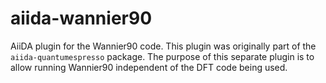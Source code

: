 # aiida-wannier90
AiiDA plugin for the Wannier90 code. This plugin was originally part of the ``aiida-quantumespresso`` package. The purpose of this separate plugin is to allow running Wannier90 independent of the DFT code being used.
